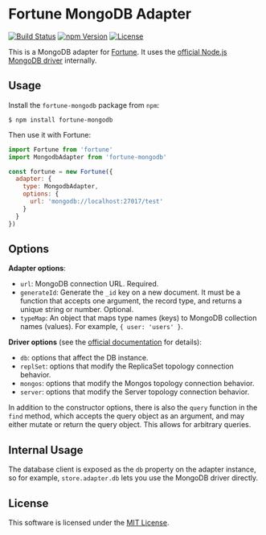 # Fortune MongoDB Adapter

[![Build Status](https://img.shields.io/travis/fortunejs/fortune-mongodb/master.svg?style=flat-square)](https://travis-ci.org/fortunejs/fortune-mongodb)
[![npm Version](https://img.shields.io/npm/v/fortune-mongodb.svg?style=flat-square)](https://www.npmjs.com/package/fortune-mongodb)
[![License](https://img.shields.io/npm/l/fortune-mongodb.svg?style=flat-square)](https://raw.githubusercontent.com/fortunejs/fortune-mongodb/master/LICENSE)

This is a MongoDB adapter for [Fortune](http://fortunejs.com). It uses the [official Node.js MongoDB driver](http://mongodb.github.io/node-mongodb-native/2.0/) internally.


## Usage

Install the `fortune-mongodb` package from `npm`:

```
$ npm install fortune-mongodb
```

Then use it with Fortune:

```js
import Fortune from 'fortune'
import MongodbAdapter from 'fortune-mongodb'

const fortune = new Fortune({
  adapter: {
    type: MongodbAdapter,
    options: {
      url: 'mongodb://localhost:27017/test'
    }
  }
})
```


## Options

**Adapter options**:

- `url`: MongoDB connection URL. Required.
- `generateId`: Generate the `_id` key on a new document. It must be a function that accepts one argument, the record type, and returns a unique string or number. Optional.
- `typeMap`: An object that maps type names (keys) to MongoDB collection names (values). For example, `{ user: 'users' }`.

**Driver options** (see the [official documentation](http://mongodb.github.io/node-mongodb-native/2.0/tutorials/connecting/) for details):

- `db`: options that affect the DB instance.
- `replSet`: options that modify the ReplicaSet topology connection behavior.
- `mongos`: options that modify the Mongos topology connection behavior.
- `server`: options that modify the Server topology connection behavior.

In addition to the constructor options, there is also the `query` function in the `find` method, which accepts the query object as an argument, and may either mutate or return the query object. This allows for arbitrary queries.


## Internal Usage

The database client is exposed as the `db` property on the adapter instance, so for example, `store.adapter.db` lets you use the MongoDB driver directly.


## License

This software is licensed under the [MIT License](//github.com/fortunejs/fortune-mongodb/blob/master/LICENSE).
